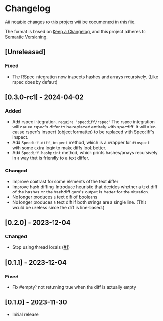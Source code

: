 # Changelog

All notable changes to this project will be documented in this file.

The format is based on [Keep a Changelog](https://keepachangelog.com/en/1.0.0/),
and this project adheres to [Semantic Versioning](https://semver.org/spec/v2.0.0.html).

## [Unreleased]

### Fixed

- The RSpec integration now inspects hashes and arrays recursively. (Like rspec does by default)

## [0.3.0-rc1] - 2024-04-02

### Added

- Add rspec integration. `require "specdiff/rspec"` The rspec integration will cause rspec's differ to be replaced entirely with specdiff. It will also cause rspec's inspect (object formatter) to be replaced with Specdiff's inspect.
- Add `Specdiff.diff_inspect` method, which is a wrapper for `#inspect` with some extra logic to make diffs look better.
- Add `Specdiff.hashprint` method, which prints hashes/arrays recursively in a way that is friendly to a text differ.

### Changed

- Improve contrast for some elements of the text differ
- Improve hash diffing. Introduce heuristic that decides whether a text diff of the hashes or the hashdiff gem's output is better for the situation.
- No longer produces a text diff of booleans
- No longer produces a text diff if both strings are a single line. (This would be useless since the diff is line-based.)

## [0.2.0] - 2023-12-04

### Changed

- Stop using thread locals ([#1](https://github.com/odinhb/specdiff/pull/1))

## [0.1.1] - 2023-12-04

### Fixed

- Fix #empty? not returning true when the diff is actually empty

## [0.1.0] - 2023-11-30

- Initial release

